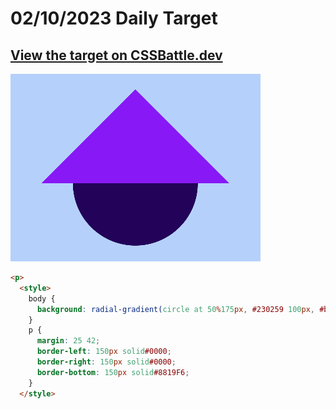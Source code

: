 # 02/10/2023 Daily Target

## [View the target on CSSBattle.dev](https://cssbattle.dev/play/tGSVkJq3duDpaf2GXQJl)

![Alt text](img/target_8tWoYsH.png?raw=true "Target 02/10/2023")

```html
<p>
  <style>
    body {
      background: radial-gradient(circle at 50%175px, #230259 100px, #b5d1fb 0);
    }
    p {
      margin: 25 42;
      border-left: 150px solid#0000;
      border-right: 150px solid#0000;
      border-bottom: 150px solid#8819F6;
    }
  </style>
```
